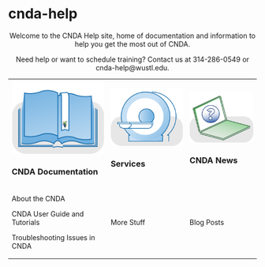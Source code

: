 # cnda-help
<p align=center>
Welcome to the CNDA Help site, home of documentation and information to help you get the most out of CNDA. 
</p>

<p align=center>
Need help or want to schedule training? Contact us at 314-286-0549 or cnda-help@wustl.edu.
</p>

<table>
 <tr>
  <td><img src="images/cnda-dev-docs.png"> <h3>CNDA Documentation</h3></td>
  <td><img src="images/cnda-services-scanner.png"><h3>Services</h3></td>
  <td><img src="images/cnda-user-help.png"><h3>CNDA News</h3></td>
 </tr>
 <tr>
  <td><p>About the CNDA</p>
      <p>CNDA User Guide and Tutorials</p>
      <p>Troubleshooting Issues in CNDA</p>
  </td>
  <td> More Stuff</td>
  <td>Blog Posts</td>
 </tr>



</table>